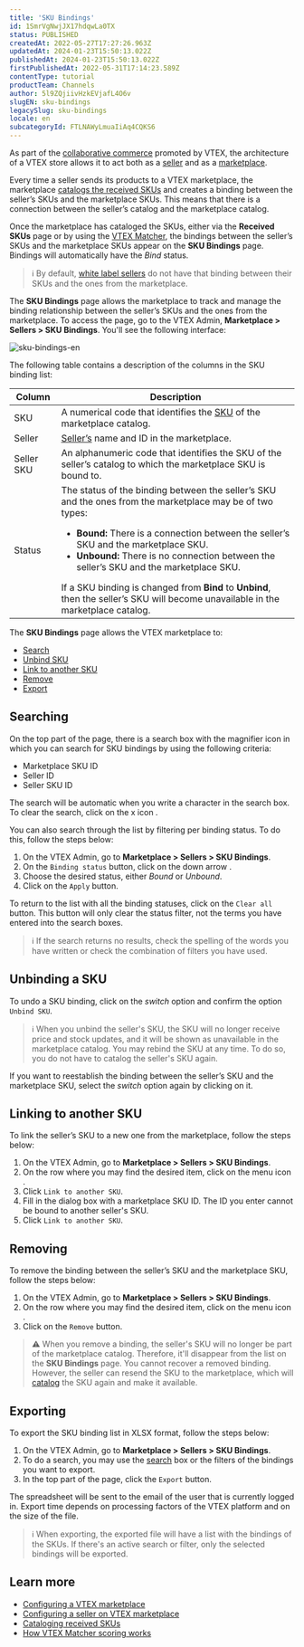 ```yaml
---
title: 'SKU Bindings'
id: 1SmrVgNwjJX17hdqwLa0TX
status: PUBLISHED
createdAt: 2022-05-27T17:27:26.963Z
updatedAt: 2024-01-23T15:50:13.022Z
publishedAt: 2024-01-23T15:50:13.022Z
firstPublishedAt: 2022-05-31T17:14:23.589Z
contentType: tutorial
productTeam: Channels
author: 5l9ZQjiivHzkEVjafL4O6v
slugEN: sku-bindings
legacySlug: sku-bindings
locale: en
subcategoryId: FTLNAWyLmuaIiAq4CQKS6
---
```


As part of the [collaborative commerce](/en/tutorial/estrategias-de-marketplace-na-vtex--tutorials_402) promoted by VTEX, the architecture of a VTEX store allows it to act both as a [seller](/en/tutorial/configurar-seller-para-vender-em-marketplace-vtex--6g045OkRSjNpqhkExbQRlP) and as a [marketplace](/en/tutorial/configurar-marketplace-vtex--7splyp5MqIyt2Iyz5jsNzb). 

Every time a seller sends its products to a VTEX marketplace, the marketplace [catalogs the received SKUs](/en/tutorial/sugerindo-e-aprovando-skus--tutorials_396) and creates a binding between the seller’s SKUs and the marketplace SKUs. This means that there is a connection between the seller’s catalog and the marketplace catalog. 

Once the marketplace has cataloged the SKUs, either via the **Received SKUs** page or by using the [VTEX Matcher](/en/tutorial/entendendo-a-pontuacao-do-vtex-matcher--tutorials_424), the bindings between the seller’s SKUs and the marketplace SKUs appear on the **SKU Bindings** page. Bindings will automatically have the _Bind_ status.

> ℹ️ By default, [white label sellers](/en/tutorial/seller-white-label--5orlGHyDHGAYciQ64oEgKa) do not have that binding between their SKUs and the ones from the marketplace.

The **SKU Bindings** page allows the marketplace to track and manage the binding relationship between the seller’s SKUs and the ones from the marketplace. To access the page, go to the VTEX Admin, **Marketplace > Sellers > SKU Bindings**. You'll see the following interface:

![sku-bindings-en](https://cdn.statically.io/gh/vtexdocs/help-center-content/refs/heads/main/docs/en/tutorials/sellers/sku-binding/sku-bindings_1.png)

The following table contains a description of the columns in the SKU binding list:

| **Column** | **Description** |
| ---------- | ---------- |
| SKU | A numerical code that identifies the [SKU](/en/tracks/catalogo-101--5AF0XfnjfWeopIFBgs3LIQ/17PxekVPmVYI4c3OCQ0ddJ) of the marketplace catalog. |
| Seller | [Seller’s](/en/tutorial/adicionar-seller--tutorials_392) name and ID in the marketplace. |
| Seller SKU | An alphanumeric code that identifies the SKU of the seller’s catalog to which the marketplace SKU is bound to. |
| Status | The status of the binding between the seller’s SKU and the ones from the marketplace may be of two types: <ul><li>**Bound:** There is a connection between the seller’s SKU and the marketplace SKU.</li><li>**Unbound:** There is no connection between the seller’s SKU and the marketplace SKU.</li></ul> If a SKU binding is changed from **Bind** to **Unbind**, then the seller’s SKU will become unavailable in the marketplace catalog. |

The **SKU Bindings** page allows the VTEX marketplace to:

- [Search](#searching)
- [Unbind SKU](#unbinding-a-sku)
- [Link to another SKU](#linking-to-another-sku)
- [Remove](#removing)
- [Export](#exporting)

## Searching

On the top part of the page, there is a search box with the magnifier icon <i class="fas fa-search"></i> in which you can search for SKU bindings by using the following criteria:

- Marketplace SKU ID
- Seller ID
- Seller SKU ID

The search will be automatic when you write a character in the search box. To clear the search, click on the x icon <i class="far fa-times-circle"></i>. 

You can also search through the list by filtering per binding status. To do this, follow the steps below:

1. On the VTEX Admin, go to **Marketplace > Sellers > SKU Bindings**.
2. On the `Binding status` button, click on the down arrow  <i class="fas fa-angle-down"></i>.
3. Choose the desired status, either _Bound_ or _Unbound_.
4. Click on the `Apply` button.

To return to the list with all the binding statuses, click on the `Clear all` button. This button will only clear the status filter, not the terms you have entered into the search boxes.

> ℹ️ If the search returns no results, check the spelling of the words you have written or check the combination of filters you have used.

## Unbinding a SKU

To undo a SKU binding, click on the _switch_ <i class="fas fa-toggle-on"></i> option and confirm the option `Unbind SKU`. 

> ℹ️ When you unbind the seller's SKU, the SKU will no longer receive price and stock updates, and it will be shown as unavailable in the marketplace catalog. You may rebind the SKU at any time. To do so, you do not have to catalog the seller's SKU again.

If you want to reestablish the binding between the seller’s SKU and the marketplace SKU, select the _switch_ option <i class="fas fa-toggle-on"></i> again by clicking on it.

## Linking to another SKU

To link the seller’s SKU to a new one from the marketplace, follow the steps below:

1. On the VTEX Admin, go to **Marketplace > Sellers > SKU Bindings**.
2. On the row where you may find the desired item, click on the menu icon <i class="fas fa-ellipsis-v"></i>.
3. Click <i class="fas fa-link"></i> `Link to another SKU`.
4. Fill in the dialog box with a marketplace SKU ID. The ID you enter cannot be bound to another seller's SKU.
5. Click <i class="fas fa-link"></i> `Link to another SKU`.

## Removing

To remove the binding between the seller’s SKU and the marketplace SKU, follow the steps below:

1. On the VTEX Admin, go to **Marketplace > Sellers > SKU Bindings**.
2. On the row where you may find the desired item, click on the menu icon <i class="fas fa-ellipsis-v"></i>.
3. Click on the <i class="far fa-trash-alt"></i> `Remove` button.

> ⚠️ When you remove a binding, the seller's SKU will no longer be part of the marketplace catalog. Therefore, it'll disappear from the list on the **SKU Bindings** page. You cannot recover a removed binding. However, the seller can resend the SKU to the marketplace, which will [catalog](/en/tutorial/sugerindo-e-aprovando-skus--tutorials_396) the SKU again and make it available.

## Exporting

To export the SKU binding list in XLSX format, follow the steps below:

1. On the VTEX Admin, go to **Marketplace > Sellers > SKU Bindings**.
2. To do a search, you may use the [search](#searching) box or the filters of the bindings you want to export.
3. In the top part of the page, click the <i class="far fa-arrow-to-top"></i> `Export` button.

The spreadsheet will be sent to the email of the user that is currently logged in. Export time depends on processing factors of the VTEX platform and on the size of the file.

> ℹ️ When exporting, the exported file will have a list with the bindings of the SKUs. If there's an active search or filter, only the selected bindings will be exported.

## Learn more

- [Configuring a VTEX marketplace](/en/tutorial/configurar-marketplace-vtex--7splyp5MqIyt2Iyz5jsNzb)
- [Configuring a seller on VTEX marketplace](/en/tutorial/configurar-seller-para-vender-em-marketplace-vtex--6g045OkRSjNpqhkExbQRlP)
- [Cataloging received SKUs](/en/tutorial/sugerindo-e-aprovando-skus--tutorials_396)
- [How VTEX Matcher scoring works](/en/tutorial/entendendo-a-pontuacao-do-vtex-matcher--tutorials_424)
